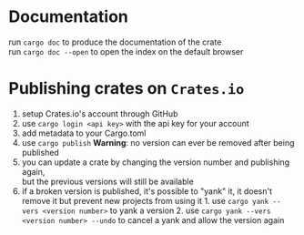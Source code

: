 # Documentation
run `cargo doc` to produce the documentation of the crate  
run `cargo doc --open` to open the index on the default browser  

# Publishing crates on `Crates.io`
1. setup Crates.io's account through GitHub
2. use `cargo login <api key>` with the api key for your account
3. add metadata to your Cargo.toml
4. use `cargo publish` __Warning__: no version can ever be removed after being published
  1. you can update a crate by changing the version number and publishing again,  
     but the previous versions will still be available
  2. if a broken version is published, it's possible to "yank" it, it doesn't remove it but prevent new projects from using it
    1. use `cargo yank --vers <version number>` to yank a version
    2. use `cargo yank --vers <version number> --undo` to cancel a yank and allow the version again

